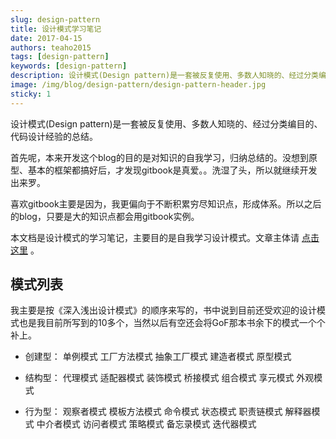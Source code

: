 ```yaml
---
slug: design-pattern
title: 设计模式学习笔记
date: 2017-04-15
authors: teaho2015
tags: [design-pattern]
keywords: [design-pattern]
description: 设计模式(Design pattern)是一套被反复使用、多数人知晓的、经过分类编目的、代码设计经验的总结。
image: /img/blog/design-pattern/design-pattern-header.jpg
sticky: 1
---
```


设计模式(Design pattern)是一套被反复使用、多数人知晓的、经过分类编目的、代码设计经验的总结。
<!-- truncate -->

首先呢，本来开发这个blog的目的是对知识的自我学习，归纳总结的。没想到原型、基本的框架都搞好后，才发现gitbook是真爱。。洗湿了头，所以就继续开发出来罗。


喜欢gitbook主要是因为，我更偏向于不断积累穷尽知识点，形成体系。所以之后的blog，只要是大的知识点都会用gitbook实例。


本文档是设计模式的学习笔记，主要目的是自我学习设计模式。文章主体请 [点击这里](https://design-pattern-learning.gitbook.teaho.net/) 。

## 模式列表

我主要是按《深入浅出设计模式》的顺序来写的，书中说到目前还受欢迎的设计模式也是我目前所写到的10多个，当然以后有空还会将GoF那本书余下的模式一个个补上。


* 创建型： 单例模式 工厂方法模式 抽象工厂模式 建造者模式 原型模式

* 结构型： 代理模式 适配器模式 装饰模式 桥接模式 组合模式 享元模式 外观模式

* 行为型： 观察者模式 模板方法模式 命令模式 状态模式 职责链模式 解释器模式 中介者模式 访问者模式  策略模式 备忘录模式 迭代器模式